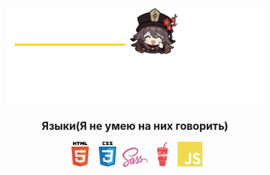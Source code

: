 <div style="margin: 0 auto">
<img src="cards/card1.png">
</div>

<div>
<h2 align="center">Языки(Я не умею на них говорить)</h2>
<p align="center">
  <img src="icons/htmlicon.svg" alt="Иконка 2" width="50"/>
	<img src="icons/cssicon.svg" alt="Иконка 2" width="50"/>
	<img src="icons/scssicon.svg" alt="Иконка 2" width="50"/>
	<img src="icons/gulpicon.svg" alt="Иконка 2" width="50"/>
	<img src="icons/jsicon.svg" alt="Иконка 2" width="50"/>
	
</p>
</div>
